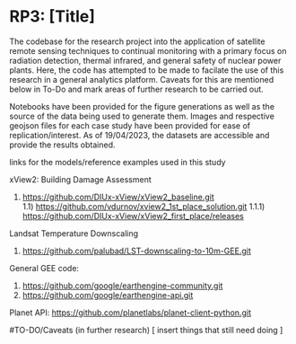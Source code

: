 # RP3: [Title]

The codebase for the research project into the application of satellite remote sensing techniques to continual monitoring with a primary focus on radiation detection, thermal infrared, and general safety of nuclear power plants. Here, the code has attempted to be made to facilate the use of this research in a general analytics platform. Caveats for this are mentioned below in To-Do and mark areas of further research to be carried out.

Notebooks have been provided for the figure generations as well as the source of the data being used to generate them. Images and respective geojson files for each case study have been provided for ease of replication/interest. As of 19/04/2023, the datasets are accessible and provide the results obtained.

links for the models/reference examples used in this study

xView2: Building Damage Assessment
1) https://github.com/DIUx-xView/xView2_baseline.git                     
1.1) https://github.com/vdurnov/xview2_1st_place_solution.git
1.1.1) https://github.com/DIUx-xView/xView2_first_place/releases

Landsat Temperature Downscaling
1) https://github.com/palubad/LST-downscaling-to-10m-GEE.git

General GEE code:
1) https://github.com/google/earthengine-community.git
2) https://github.com/google/earthengine-api.git

Planet API:
https://github.com/planetlabs/planet-client-python.git



#TO-DO/Caveats (in further research)
[ insert things that still need doing ]
